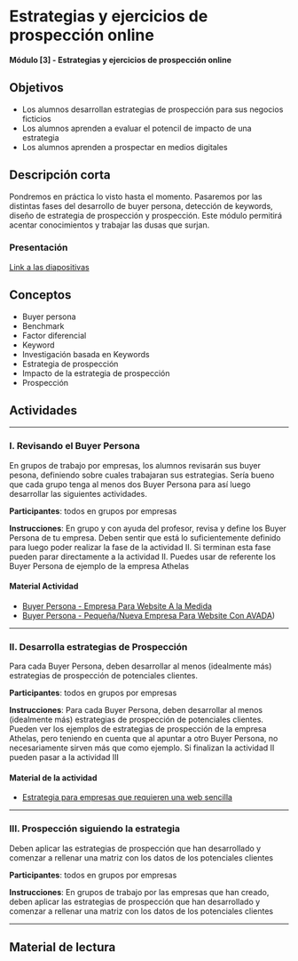 # Estrategias y ejercicios de prospección online

**Módulo [3] - Estrategias y ejercicios de prospección online**

## Objetivos

- Los alumnos desarrollan estrategias de prospección para sus negocios ficticios
- Los alumnos aprenden a evaluar el potencil de impacto de una estrategia
- Los alumnos aprenden a prospectar en medios digitales

## Descripción corta

Pondremos en práctica lo visto hasta el momento. Pasaremos por las distintas fases del desarrollo de buyer persona, detección de keywords, diseño de estrategia de prospección y prospección.
Este módulo permitirá acentar conocimientos y trabajar las dusas que surjan.

### Presentación

[Link a las diapositivas]()

## Conceptos

- Buyer persona
- Benchmark
- Factor diferencial
- Keyword
- Investigación basada en Keywords
- Estrategia de prospección
- Impacto de la estrategia de prospección
- Prospección

## Actividades

---

### I. Revisando el Buyer Persona

En grupos de trabajo por empresas, los alumnos revisarán sus buyer pesona, definiendo sobre cuales trabajaran sus estrategias.
Sería bueno que cada grupo tenga al menos dos Buyer Persona para así luego desarrollar las siguientes actividades.

**Participantes**: todos en grupos por empresas

**Instrucciones**: En grupo y con ayuda del profesor, revisa y define los Buyer Persona de tu empresa. Deben sentir que está lo suficientemente definido para luego poder realizar la fase de la actividad II.
Si terminan esta fase pueden parar directamente a la actividad II. Puedes usar de referente los Buyer Persona de ejemplo de la empresa Athelas

#### Material Actividad

- [Buyer Persona - Empresa Para Website A la Medida](https://docs.google.com/document/d/1mQWM8Px1AzpvgdM0FyaYVzhyvB54FikOJaiKQQA87Kg/edit?usp=sharing)
- [Buyer Persona - Pequeña/Nueva Empresa Para Website Con AVADA](https://docs.google.com/document/d/1F0g9L0N5nB0Ye9iN9EOzz21Uv5LEn8Pb3Nqy8f7gS04/edit?usp=sharing))

---

### II. Desarrolla estrategias de Prospección

Para cada Buyer Persona, deben desarrollar al menos (idealmente más) estrategias de prospección de potenciales clientes.

**Participantes**: todos en grupos por empresas

**Instrucciones**: Para cada Buyer Persona, deben desarrollar al menos (idealmente más) estrategias de prospección de potenciales clientes. Pueden ver los ejemplos de estrategias de prospección de la empresa Athelas, pero teniendo en cuenta que al apuntar a otro Buyer Persona, no necesariamente sirven más que como ejemplo. Si finalizan la actividad II pueden pasar a la actividad III

#### Material de la actividad

- [Estrategia para empresas que requieren una web sencilla](https://docs.google.com/document/d/1l4Um0ij7GC9ZGEiUB5NtRB5DrwhkMKD_hTuPCrihoJM/edit?usp=sharing)

---

### III. Prospección siguiendo la estrategia

Deben aplicar las estrategias de prospección que han desarrollado y comenzar a rellenar una matriz con los datos de los potenciales clientes

**Participantes**: todos en grupos por empresas

**Instrucciones**: En grupos de trabajo por las empresas que han creado, deben aplicar las estrategias de prospección que han desarrollado y comenzar a rellenar una matriz con los datos de los potenciales clientes

---

## Material de lectura
